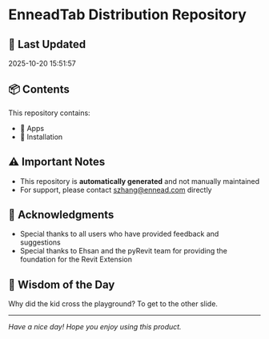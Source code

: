 # EnneadTab Distribution Repository

## 📅 Last Updated
2025-10-20 15:51:57



## 📦 Contents
This repository contains:
- 📂 Apps
- 📂 Installation

## ⚠️ Important Notes
- This repository is **automatically generated** and not manually maintained
- For support, please contact szhang@ennead.com directly

## 🙏 Acknowledgments
- Special thanks to all users who have provided feedback and suggestions
- Special thanks to Ehsan and the pyRevit team for providing the foundation for the Revit Extension

## 💭 Wisdom of the Day
Why did the kid cross the playground? To get to the other slide.

---
*Have a nice day! Hope you enjoy using this product.*
